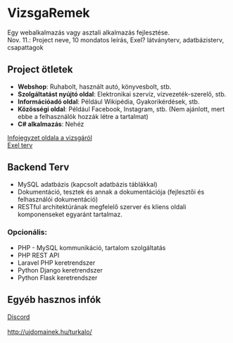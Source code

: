 # VizsgaRemek

Egy webalkalmazás vagy asztali alkalmazás fejlesztése.
<br>
Nov. 11.: Project neve, 10 mondatos leírás, Exel? látványterv, adatbázisterv, csapattagok

## Project ötletek

- **Webshop**: Ruhabolt, használt autó, könyvesbolt, stb.
- **Szolgáltatást nyújtó oldal**: Elektronikai szervíz, vízvezeték-szerelő, stb.
- **Információadó oldal**: Például Wikipédia, Gyakorikérdések, stb.
- **Közösségi oldal**: Például Facebook, Instagram, stb. (Nem ajánlott, mert ebbe a felhasználók hozzák létre a tartalmat)
- **C# alkalmazás**: Nehéz

[Infojegyzet oldala a vizsgáról](https://infojegyzet.hu/webszerkesztes/zarodolgozat/) <br>
[Exel terv](https://blathy-my.sharepoint.com/:x:/g/personal/barta_marko_blathy_info/EVIGEpF27YpMotpUEDn05IUBRLOYAKuUG0YY1hPkIyic0A?e=vPkVbZ) <br>

## Backend Terv

- MySQL adatbázis (kapcsolt adatbázis táblákkal)
- Dokumentáció, tesztek és annak a dokumentációja (fejlesztői és felhasználói dokumentáció)
- RESTful architektúrának megfelelő szerver és kliens oldali komponenseket egyaránt tartalmaz.

### Opcionális:

- PHP - MySQL kommunikáció, tartalom szolgáltatás
- PHP REST API
- Laravel PHP keretrendszer
- Python Django keretrendszer
- Python Flask keretrendszer

## Egyéb hasznos infók
[Discord](https://discord.gg/rEadVdhNAd)<br>
<br>
http://ujdomainek.hu/turkalo/ <br>
